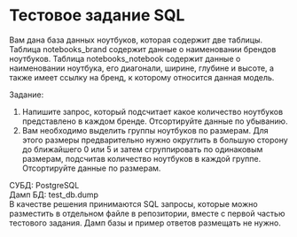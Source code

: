  # Тестовое задание SQL   
Вам дана база данных ноутбуков, которая содержит две таблицы. Таблица notebooks\_brand содержит данные о наименовании брендов ноутбуков. Таблица notebooks\_notebook содержит данные о наименовании ноутбука, его диагонали, ширине, глубине и высоте, а также имеет ссылку на бренд, к которому относится данная модель.   
   
Задание:   
1. Напишите запрос, который подсчитает какое количество ноутбуков представлено в каждом бренде. Отсортируйте данные по убыванию.   
2. Вам необходимо выделить группы ноутбуков по размерам. Для этого размеры предварительно нужно округлить в большую сторону до ближайшего 0 или 5 и затем сгруппировать по одинаковым размерам, подсчитав количество ноутбуков в каждой группе. Отсортируйте данные по размерам.   
   
   
СУБД: PostgreSQL   
Дамп БД: test\_db.dump   
В качестве решения принимаются SQL запросы, которые можно разместить в отдельном файле в репозитории, вместе с первой частью тестового задания. Дамп базы и пример ответов размещать не нужно.   

